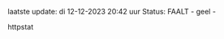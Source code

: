 laatste update: 
di 12-12-2023 20:42   uur 
Status: FAALT - geel - 
<div class="service Y">httpstat</div>